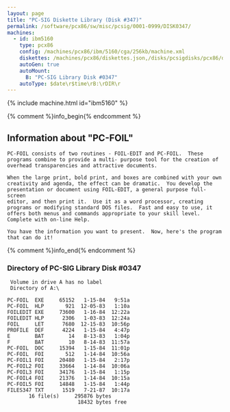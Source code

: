 ```yaml
---
layout: page
title: "PC-SIG Diskette Library (Disk #347)"
permalink: /software/pcx86/sw/misc/pcsig/0001-0999/DISK0347/
machines:
  - id: ibm5160
    type: pcx86
    config: /machines/pcx86/ibm/5160/cga/256kb/machine.xml
    diskettes: /machines/pcx86/diskettes.json,/disks/pcsigdisks/pcx86/diskettes.json
    autoGen: true
    autoMount:
      B: "PC-SIG Library Disk #0347"
    autoType: $date\r$time\rB:\rDIR\r
---
```


{% include machine.html id="ibm5160" %}

{% comment %}info_begin{% endcomment %}

## Information about "PC-FOIL"

    PC-FOIL consists of two routines - FOIL-EDIT and PC-FOIL.  These
    programs combine to provide a multi- purpose tool for the creation of
    overhead transparencies and attractive documents.
    
    When the large print, bold print, and boxes are combined with your own
    creativity and agenda, the effect can be dramatic.  You develop the
    presentation or document using FOIL-EDIT, a general purpose full-screen
    editor, and then print it.  Use it as a word processor, creating
    programs or modifying standard DOS files.  Fast and easy to use, it
    offers both menus and commands appropriate to your skill level.
    Complete with on-line Help.
    
    You have the information you want to present.  Now, here's the program
    that can do it!
{% comment %}info_end{% endcomment %}


### Directory of PC-SIG Library Disk #0347

     Volume in drive A has no label
     Directory of A:\

    PC-FOIL  EXE     65152   1-15-84   9:51a
    PC-FOIL  HLP       921  12-05-83   1:10a
    FOILEDIT EXE     73600   1-16-84  12:22a
    FOILEDIT HLP      2306   1-03-83  12:24a
    FOIL     LET      7680  12-15-83  10:56p
    PROFILE  DEF      4224   1-15-84   4:47p
    E        BAT        14   8-13-83   1:04p
    F        BAT        10   8-14-83  11:57a
    PC-FOIL  DOC     15394   1-15-84  11:01p
    PC-FOIL  FOI       512   1-14-84  10:56a
    PC-FOIL1 FOI     20480   1-15-84   2:17p
    PC-FOIL2 FOI     33664   1-14-84  10:06a
    PC-FOIL3 FOI     34176   1-15-84   1:15p
    PC-FOIL4 FOI     21376   1-14-84  10:15a
    PC-FOIL5 FOI     14848   1-15-84   1:44p
    FILES347 TXT      1519   7-21-87  10:17a
           16 file(s)     295876 bytes
                           18432 bytes free
